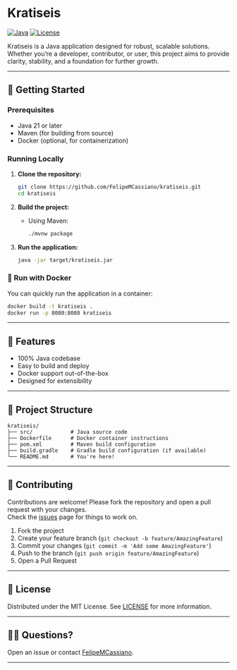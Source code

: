 # Kratiseis

[![Java](https://img.shields.io/badge/language-Java-blue?logo=java)](https://www.java.com/)
[![License](https://img.shields.io/github/license/FelipeMCassiano/kratiseis)](LICENSE)

Kratiseis is a Java application designed for robust, scalable solutions.  
Whether you’re a developer, contributor, or user, this project aims to provide clarity, stability, and a foundation for further growth.

---

## 🚀 Getting Started

### Prerequisites

- Java 21 or later
- Maven (for building from source)
- Docker (optional, for containerization)

### Running Locally

1. **Clone the repository:**
   ```bash
   git clone https://github.com/FelipeMCassiano/kratiseis.git
   cd kratiseis
   ```

2. **Build the project:**
   - Using Maven:
     ```bash
     ./mvnw package
     ```

3. **Run the application:**
   ```bash
   java -jar target/kratiseis.jar
   ```

### 🐳 Run with Docker

You can quickly run the application in a container:

```bash
docker build -t kratiseis .
docker run -p 8080:8080 kratiseis
```

---

## 📝 Features

- 100% Java codebase
- Easy to build and deploy
- Docker support out-of-the-box
- Designed for extensibility

---

## 📁 Project Structure

```
kratiseis/
├── src/            # Java source code
├── Dockerfile      # Docker container instructions
├── pom.xml         # Maven build configuration
├── build.gradle    # Gradle build configuration (if available)
└── README.md       # You're here!
```

---

## 🤝 Contributing

Contributions are welcome! Please fork the repository and open a pull request with your changes.  
Check the [issues](https://github.com/FelipeMCassiano/kratiseis/issues) page for things to work on.

1. Fork the project
2. Create your feature branch (`git checkout -b feature/AmazingFeature`)
3. Commit your changes (`git commit -m 'Add some AmazingFeature'`)
4. Push to the branch (`git push origin feature/AmazingFeature`)
5. Open a Pull Request

---

## 📜 License

Distributed under the MIT License. See [LICENSE](LICENSE) for more information.

---

## 🙋‍♂️ Questions?

Open an issue or contact [FelipeMCassiano](https://github.com/FelipeMCassiano).

---
